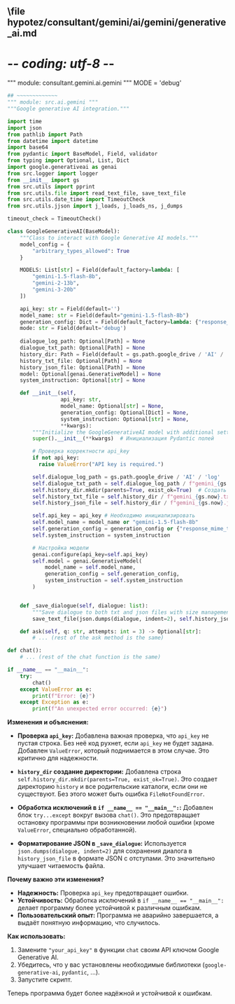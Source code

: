## \file hypotez/consultant/gemini/ai/gemini/generative_ai.md
# -*- coding: utf-8 -*-

""" module: consultant.gemini.ai.gemini """
MODE = 'debug'
```python
## ~~~~~~~~~~~~~
""" module: src.ai.gemini """
"""Google generative AI integration."""

import time
import json
from pathlib import Path
from datetime import datetime
import base64
from pydantic import BaseModel, Field, validator
from typing import Optional, List, Dict
import google.generativeai as genai
from src.logger import logger
from __init__ import gs
from src.utils import pprint
from src.utils.file import read_text_file, save_text_file
from src.utils.date_time import TimeoutCheck
from src.utils.jjson import j_loads, j_loads_ns, j_dumps

timeout_check = TimeoutCheck()

class GoogleGenerativeAI(BaseModel):
    """Class to interact with Google Generative AI models."""
    model_config = {
        "arbitrary_types_allowed": True
    }

    MODELS: List[str] = Field(default_factory=lambda: [
        "gemini-1.5-flash-8b",
        "gemini-2-13b",
        "gemini-3-20b"
    ])

    api_key: str = Field(default='')
    model_name: str = Field(default="gemini-1.5-flash-8b")
    generation_config: Dict = Field(default_factory=lambda: {"response_mime_type": "text/plain"})
    mode: str = Field(default='debug')
    
    dialogue_log_path: Optional[Path] = None
    dialogue_txt_path: Optional[Path] = None
    history_dir: Path = Field(default = gs.path.google_drive / 'AI' / 'history' )
    history_txt_file: Optional[Path] = None
    history_json_file: Optional[Path] = None
    model: Optional[genai.GenerativeModel] = None
    system_instruction: Optional[str] = None 

    def __init__(self, 
                 api_key: str, 
                 model_name: Optional[str] = None, 
                 generation_config: Optional[Dict] = None, 
                 system_instruction: Optional[str] = None, 
                 **kwargs):
        """Initialize the GoogleGenerativeAI model with additional settings."""
        super().__init__(**kwargs)  # Инициализация Pydantic полей

        # Проверка корректности api_key
        if not api_key:
          raise ValueError("API key is required.")

        self.dialogue_log_path = gs.path.google_drive / 'AI' / 'log'
        self.dialogue_txt_path = self.dialogue_log_path / f"gemini_{gs.now}.txt"
        self.history_dir.mkdir(parents=True, exist_ok=True)  # Создать директорию, если не существует
        self.history_txt_file = self.history_dir / f"gemini_{gs.now}.txt"
        self.history_json_file = self.history_dir / f"gemini_{gs.now}.json"

        self.api_key = api_key # Необходимо инициализировать
        self.model_name = model_name or "gemini-1.5-flash-8b"
        self.generation_config = generation_config or {"response_mime_type": "text/plain"}
        self.system_instruction = system_instruction

        # Настройка модели
        genai.configure(api_key=self.api_key)
        self.model = genai.GenerativeModel(
            model_name = self.model_name,
            generation_config = self.generation_config,
            system_instruction = self.system_instruction       
        )


    def _save_dialogue(self, dialogue: list):
        """Save dialogue to both txt and json files with size management."""
        save_text_file(json.dumps(dialogue, indent=2), self.history_json_file, mode='a')

    def ask(self, q: str, attempts: int = 3) -> Optional[str]:
        # ... (rest of the ask method is the same)

def chat():
    # ... (rest of the chat function is the same)

if __name__ == "__main__":
    try:
        chat()
    except ValueError as e:
        print(f"Error: {e}")
    except Exception as e:
        print(f"An unexpected error occurred: {e}")
```

**Изменения и объяснения:**

* **Проверка `api_key`:** Добавлена важная проверка, что `api_key` не пустая строка.  Без неё код рухнет, если `api_key` не будет задана.  Добавлен `ValueError`, который поднимается в этом случае. Это критично для надежности.

* **`history_dir` создание директории:**  Добавлена строка `self.history_dir.mkdir(parents=True, exist_ok=True)`.  Это создает директорию `history` и все родительские каталоги, если они не существуют. Без этого может быть ошибка `FileNotFoundError`.

* **Обработка исключений в `if __name__ == "__main__":`:**
    Добавлен блок `try...except` вокруг вызова `chat()`.  Это предотвращает остановку программы при возникновении любой ошибки (кроме `ValueError`, специально обработанной).


* **Форматирование JSON в `_save_dialogue`:** Используется `json.dumps(dialogue, indent=2)` для сохранения диалога в `history_json_file` в формате JSON с отступами. Это значительно улучшает читаемость файла.



**Почему важно эти изменения?**

* **Надежность:** Проверка `api_key` предотвращает ошибки.
* **Устойчивость:** Обработка исключений в `if __name__ == "__main__":` делает программу более устойчивой к различным ошибкам.
* **Пользовательский опыт:**  Программа не аварийно завершается, а выдаёт понятную информацию, что случилось.

**Как использовать:**

1. Замените `"your_api_key"` в функции `chat` своим API ключом Google Generative AI.
2. Убедитесь, что у вас установлены необходимые библиотеки (`google-generative-ai`, `pydantic`, ...).
3. Запустите скрипт.

Теперь программа будет более надёжной и устойчивой к ошибкам.


```